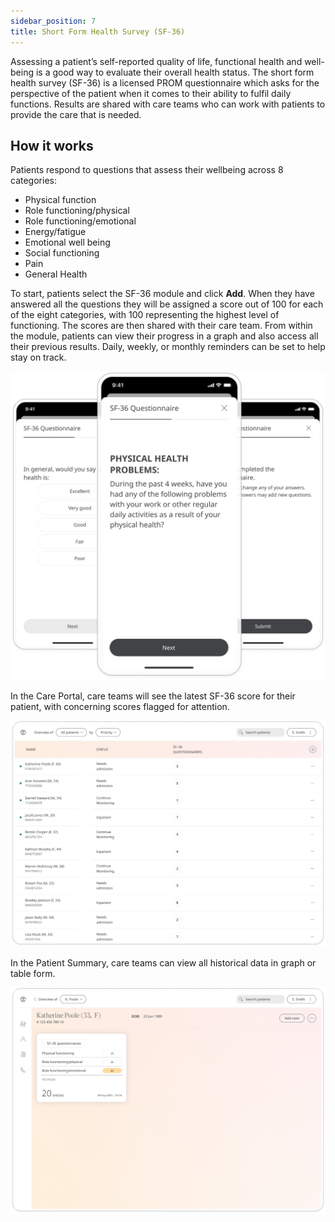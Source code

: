 ```yaml
---
sidebar_position: 7
title: Short Form Health Survey (SF-36)
---
```


Assessing a patient’s self-reported quality of life, functional health and well-being is a good way to evaluate their overall health status. The short form health survey (SF-36) is a licensed PROM questionnaire which asks for the perspective of the patient when it comes to their ability to fulfil daily functions. Results are shared with care teams who can work with patients to provide the care that is needed.

## How it works 

Patients respond to questions that assess their wellbeing across 8 categories:
- Physical function
- Role functioning/physical
- Role functioning/emotional
- Energy/fatigue
- Emotional well being
- Social functioning 
- Pain
- General Health

To start, patients select the SF-36 module and click **Add**. When they have answered all the questions they will be assigned a score out of 100 for each of the eight categories, with 100 representing the highest level of functioning. The scores are then shared with their care team. From within the module, patients can view their progress in a graph and also access all their previous results. Daily, weekly, or monthly reminders can be set to help stay on track.

![Short Form Health Survey in Huma Care App ](./assets/short-form-health-survey.png)

In the Care Portal, care teams will see the latest SF-36 score for their patient, with concerning scores flagged for attention.

![Short Form Health Survey in Care Portal ](./assets/cp-patient-list-sf-36.png)

In the Patient Summary, care teams can view all historical data in graph or table form.

![Short Form Health Survey in Care Portal ](./assets/cp-patient-summary-sf-36.png)
